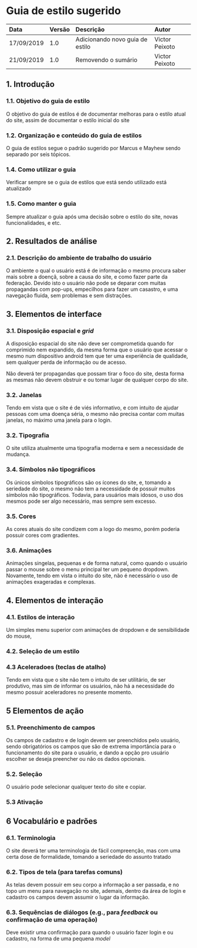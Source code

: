 # Guia de estilo sugerido

| Data       | Versão | Descrição                       | Autor          |
| :--------- | :----- | :------------------------------ | :------------- |
| 17/09/2019 | 1.0    | Adicionando novo guia de estilo | Victor Peixoto |
| 21/09/2019 | 1.0    | Removendo o sumário             | Victor Peixoto |

## 1. Introdução

### 1.1. Objetivo do guia de estilo

O objetivo do guia de estilos é de documentar melhoras para o estilo atual do site, assim de documentar o estilo inicial do site

### 1.2. Organização e conteúdo do guia de estilos

O guia de estilos segue o padrão sugerido por Marcus e Mayhew sendo separado por seis tópicos.

### 1.4. Como utilizar o guia

Verificar sempre se o guia de estilos que está sendo utilizado está atualizado

### 1.5. Como manter o guia

Sempre atualizar o guia após uma decisão sobre o estilo do site, novas funcionalidades, e etc.

## 2. Resultados de análise

### 2.1. Descrição do ambiente de trabalho do usuário

O ambiente o qual o usuário está é de informação o mesmo procura saber mais sobre a doençã, sobre a causa do site, e como fazer parte da federação. Devido isto o usuário não pode se deparar com muitas propagandas com pop-ups, empecilhos para fazer um casastro, e uma navegação fluida, sem problemas e sem distrações.

## 3. Elementos de interface

### 3.1. Disposição espacial e _grid_

A disposição espacial do site não deve ser comprometida quando for comprimido nem expandido, da mesma forma que o usuário que acessar o mesmo num dispositivo android tem que ter uma experiência de qualidade, sem qualquer perda de informação ou de acesso.

Não deverá ter propagandas que possam tirar o foco do site, desta forma as mesmas não devem obstruir e ou tomar lugar de qualquer corpo do site.

### 3.2. Janelas

Tendo em vista que o site é de viés informativo, e com intuito de ajudar pessoas com uma doença séria, o mesmo não precisa contar com muitas janelas, no máximo uma janela para o login.

### 3.2. Tipografia

O site utiliza atualmente uma tipografia moderna e sem a necessidade de mudança.

### 3.4. Símbolos não tipográficos

Os únicos símbolos tipográficos são os ícones do site, e, tomando a seriedade do site, o mesmo não tem a necessidade de possuír muitos símbolos não tipográficos. Todavia, para usuários mais idosos, o uso dos mesmos pode ser algo necessário, mas sempre sem excesso.

### 3.5. Cores

As cores atuais do site condizem com a logo do mesmo, porém poderia possuir cores com gradientes.

### 3.6. Animações

Animações singelas, pequenas e de forma natural, como quando o usuário passar o mouse sobre o menu principal ter um pequeno dropdown. Novamente, tendo em vista o intuito do site, não é necessário o uso de animações exageradas e complexas.

## 4. Elementos de interação

### 4.1. Estilos de interação

Um simples menu superior com animações de dropdown e de sensibilidade do mouse,

### 4.2. Seleção de um estilo

### 4.3 Aceleradoes (teclas de atalho)

Tendo em vista que o site não tem o intuito de ser utilitário, de ser produtivo, mas sim de informar os usuários, não há a necessidade do mesmo possuir aceleradores no presente momento.

## 5 Elementos de ação

### 5.1. Preenchimento de campos

Os campos de cadastro e de login devem ser preenchidos pelo usuário, sendo obrigatórios os campos que são de extrema importãncia para o funcionamento do site para o usuário, e dando a opção pro usuário escolher se deseja preencher ou não os dados opcionais.

### 5.2. Seleção

O usuário pode selecionar qualquer texto do site e copiar.

### 5.3 Ativação

## 6 Vocabulário e padrões

### 6.1. Terminologia

O site deverá ter uma terminologia de fácil compreenção, mas com uma certa dose de formalidade, tomando a seriedade do assunto tratado

### 6.2. Tipos de tela (para tarefas comuns)

As telas devem possuir em seu corpo a informação a ser passada, e no topo um menu para navegação no site, ademais, dentro da área de login e cadastro os campos devem assumir o lugar da informação.

### 6.3. Sequências de diálogos (e.g., para _feedback_ ou confirmação de uma operação)

Deve existir uma confirmação para quando o usuário fazer login e ou cadastro, na forma de uma pequena _model_
